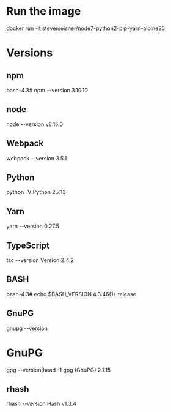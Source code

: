 # Run the image
docker run -it stevemeisner/node7-python2-pip-yarn-alpine35

# Versions
## npm
bash-4.3# npm --version
3.10.10

## node
node --version
v8.15.0

## Webpack
webpack --version
3.5.1

## Python
python -V
Python 2.7.13

## Yarn
yarn --version
0.27.5

## TypeScript
tsc --version
Version 2.4.2

## BASH
bash-4.3# echo $BASH_VERSION
4.3.46(1)-release

## GnuPG
gnupg --version

# GnuPG
gpg --version|head -1
gpg (GnuPG) 2.1.15

## rhash
rhash --version
Hash v1.3.4
